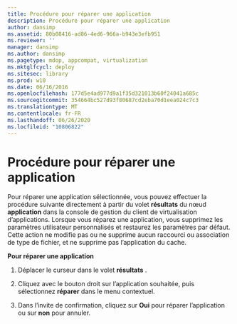 ```yaml
---
title: Procédure pour réparer une application
description: Procédure pour réparer une application
author: dansimp
ms.assetid: 80b08416-ad86-4ed6-966a-b943e3efb951
ms.reviewer: ''
manager: dansimp
ms.author: dansimp
ms.pagetype: mdop, appcompat, virtualization
ms.mktglfcycl: deploy
ms.sitesec: library
ms.prod: w10
ms.date: 06/16/2016
ms.openlocfilehash: 177d5e4ad977d9a1f35d321013b60f24041a685c
ms.sourcegitcommit: 354664bc527d93f80687cd2eba70d1eea024c7c3
ms.translationtype: MT
ms.contentlocale: fr-FR
ms.lasthandoff: 06/26/2020
ms.locfileid: "10806822"
---
```

# Procédure pour réparer une application


Pour réparer une application sélectionnée, vous pouvez effectuer la procédure suivante directement à partir du volet **résultats** du nœud **application** dans la console de gestion du client de virtualisation d’applications. Lorsque vous réparez une application, vous supprimez les paramètres utilisateur personnalisés et restaurez les paramètres par défaut. Cette action ne modifie pas ou ne supprime aucun raccourci ou association de type de fichier, et ne supprime pas l’application du cache.

**Pour réparer une application**

1.  Déplacer le curseur dans le volet **résultats** .

2.  Cliquez avec le bouton droit sur l’application souhaitée, puis sélectionnez **réparer** dans le menu contextuel.

3.  Dans l’invite de confirmation, cliquez sur **Oui** pour réparer l’application ou sur **non** pour annuler.

 

 





